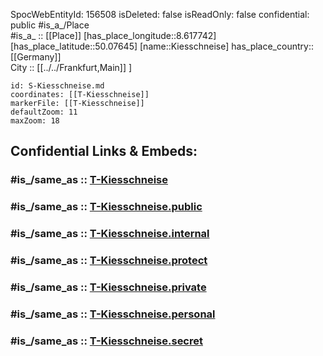 ﻿---
location:
- 50.07645
- 8.617742
mapmarker: tram
mapzoom:
- 8
- 18
tags:
- geo/station/tram
type: Station
---

SpocWebEntityId: 156508
isDeleted: false
isReadOnly: false
confidential: public
#is_a_/Place  
#is_a_ :: [[Place]] 
[has_place_longitude::8.617742] 
[has_place_latitude::50.07645] 
[name::Kiesschneise] 
has_place_country:: [[Germany]]  
City :: [[../../Frankfurt,Main]] ] 


```leaflet
id: S-Kiesschneise.md
coordinates: [[T-Kiesschneise]] 
markerFile: [[T-Kiesschneise]] 
defaultZoom: 11 
maxZoom: 18
```


## Confidential Links & Embeds: 

### #is_/same_as :: [T-Kiesschneise](T-Kiesschneise.md) 

### #is_/same_as :: [T-Kiesschneise.public](/_public/Earth/Continent/Europe/Europe~Central/Germany/Germany~West/Hessen/counties~Hessen/Frankfurt~Main/Stations-FFM~T/T-Kiesschneise.public.md) 

### #is_/same_as :: [T-Kiesschneise.internal](/_internal/Earth/Continent/Europe/Europe~Central/Germany/Germany~West/Hessen/counties~Hessen/Frankfurt~Main/Stations-FFM~T/T-Kiesschneise.internal.md) 

### #is_/same_as :: [T-Kiesschneise.protect](/_protect/Earth/Continent/Europe/Europe~Central/Germany/Germany~West/Hessen/counties~Hessen/Frankfurt~Main/Stations-FFM~T/T-Kiesschneise.protect.md) 

### #is_/same_as :: [T-Kiesschneise.private](/_private/Earth/Continent/Europe/Europe~Central/Germany/Germany~West/Hessen/counties~Hessen/Frankfurt~Main/Stations-FFM~T/T-Kiesschneise.private.md) 

### #is_/same_as :: [T-Kiesschneise.personal](/_personal/Earth/Continent/Europe/Europe~Central/Germany/Germany~West/Hessen/counties~Hessen/Frankfurt~Main/Stations-FFM~T/T-Kiesschneise.personal.md) 

### #is_/same_as :: [T-Kiesschneise.secret](/_secret/Earth/Continent/Europe/Europe~Central/Germany/Germany~West/Hessen/counties~Hessen/Frankfurt~Main/Stations-FFM~T/T-Kiesschneise.secret.md)

